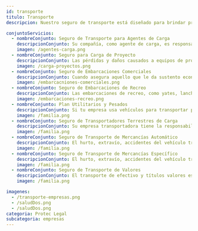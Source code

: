 ```yaml
---
id: transporte
titulo: Transporte
descripcion: Nuestro seguro de transporte está diseñado para brindar protección integral a las mercancías y cargas durante su tránsito, ya sea por vía terrestre, aérea o marítima, tanto a nivel nacional como internacional. Sabemos que imprevistos como robos, accidentes, fenómenos naturales o daños en la carga pueden generar grandes pérdidas financieras. Por eso, nuestra cobertura asegura el valor de las mercancías desde el momento de su despacho hasta su destino final. Adicionalmente, ofrecemos pólizas específicas para transporte de mercancías peligrosas, refrigeradas o de alto valor, garantizando tranquilidad para los operadores logísticos y empresas que dependen de la distribución eficiente de sus productos.

conjuntoServicios:
  - nombreConjunto: Seguro de Transporte para Agentes de Carga
    descripcionConjunto: Su compañía, como agente de carga, es responsable del transporte de los bienes de sus clientes y, por ende, de pérdidas y daños materiales que se pueden producir por diferentes eventos. Gestione sus riesgos con responsabilidad para no afectar su patrimonio. Seguros Protec Seguros le ofrece una solución integral para respaldar los daños o pérdidas materiales que sufran los bienes asegurados con ocasión de su transporte, de esta forma tendrá total tranquilidad en caso de que algo inesperado ocurra. Brindarles confianza a sus clientes es fundamental para el éxito de sus actividades productivas. Con nuestros más de 70 años de experiencia y liderazgo en el mercado, no solo lo logrará, sino que contará con un aliado permanente para cuidar y fomentar el crecimiento de su patrimonio.
    imagen: /agentes-carga.png 
  - nombreConjunto: Seguro para Carga de Proyecto​​
    descripcionConjunto: Las pérdidas y daños causados a equipos de proyectos tienen un efecto grave sobre los resultados finales, especialmente en la fecha estimada de inicio de operaciones. Seguros Protec Seguros ofrece el Seguro para Carga de Proyectos , una modalidad de seguro de transporte altamente especializada y acorde con estándares internacionales, diseñada para proyectos de escala. Con esta solución su empresa está cubierta ante las pérdidas o daños materiales que ocurran durante la movilización de equipos o bienes críticos para un proyecto, desde el lugar de fabricación hasta el sitio final del proyecto. Igualmente, protegerá la pérdida Anticipada de Utilidad (ALOP – DSU), orientada a cubrir las pérdidas financieras que se pueden generar a razón de la interrupción de los negocios, causada por una pérdida o daño físico de un equipo crítico para el proyecto durante su transporte. Además, Seguros Protec Seguros le brinda a su empresa un amplio soporte y asesoría para la administración y control de riesgos durante todo el proceso de transporte.
    imagen: /carga-proyectos.png
  - nombreConjunto: Seguro de Embarcaciones Comerciales
    descripcionConjunto: ​Cuando asegura aquello que le da sustento económico a su negocio, puede respirar tranquilo. Hay muchos factores que podrían causarle dolores de cabeza y trastocar gravemente el ingreso de su empresa, al punto de detener por completo su actividad productiva y poner en riesgo su continuidad. Con nuestro Seguro de Embarcaciones Comerciales no solo respaldará su patrimonio representado en las embarcaciones mismas, sino que también se blindará frente a afectaciones patrimoniales por daños o perjuicios causados a terceros, o al medio ambiente durante el desarrollo de sus labores. Tome hoy la decisión de contar con Seguros Protec Seguros para gestionar sus riesgos. Tener el control de lo que puede ocurrirle a su negocio, estar listo para lo imprevisto, es una decisión responsable y comprometida con sus clientes y empleados, con usted mismo y el futuro. ¡Permítanos asesorarlo! ​​​​
    imagen: /embarcacniones-comerciales.png
  - nombreConjunto: Seguro de Embarcaciones de Recreo​
    descripcionConjunto: Las embarcaciones de recreo, como yates, lanchas y catamaranes, están expuestas a una serie de riesgos que en caso de materializarse pueden llevar a su pérdida parcial o total. Protec Seguros le ofrece una solución integral para proteger su patrimonio Durante la navegación, ya sea en aguas interiores o en el mar, es posible causar daños a terceros, siendo necesario indemnizar monetariamente a la persona afectada, ya sea por un daño físico o moral, a una propiedad u objeto. Es por esto que si su empresa cuenta con embarcaciones de recreo, Protec Seguros lo acompaña para que usted pueda estar tranquilo en caso de que algo ocurra. ​
    imagen: /embarcaciones-recreo.png
  - nombreConjunto: Plan Utilitarios y Pesados​
    descripcionConjunto: Si tu empresa usa vehículos para transportar productos o personas debes contar con el Seguro para Vehículos Utilitarios y Pesados de Protec Seguros. Diseñado para utilitarios livianos (capacidad de carga inferior a 2.5 toneladas) y utilitarios pesados (capacidad de carga superior a 2.5 toneladas), te protege frente a los eventos en los cuales tus vehículos pueden involucrarse mientras operan en carretera o en la ciudad, apoyando la productividad y competitividad de la empresa y aportando a que tu cadena de abastecimiento opere en forma eficiente y oportuna. Con nosotros recibes un acompañamiento permanente, no solo en caso de accidentes o robos, sino también en asistencia y prevención, facilitando la operación en el día a día y ahorrando tiempo y dinero.​​
    imagen: /familia.png
  - nombreConjunto: Seguro de Transportadores Terrestres de Carga​
    descripcionConjunto: Su empresa transportadora tiene la responsabilidad de trasladar de forma segura los productos de sus clientes. No dude en respaldar ese compromiso con nuestro apoyo. ¡Le apostamos a su tranquilidad y al crecimiento de su organización! Con Seguros Protec Seguros, su empresa tendrá una solución integral que responda por los daños a la mercancía que movilice por medio terrestre, es decir con camiones pequeños de carga, mulas, tractomulas y otros vehículos que se dirijan a cualquier zona del país. El Seguro de Transportadores Terrestres de Carga Protec Seguros es sinónimo de protección.​
    imagen: /familia.png
  - nombreConjunto: Seguro de Transporte de Mercancías Automático
    descripcionConjunto: ​El hurto, extravío, accidentes del vehículo transportador, daños durante las operaciones de cargue y descargue, derrumbes, inundaciones, incendios, entre otros, son riesgos comunes a los que están expuestas sus mercancías durante movilizaciones urbanas, nacionales, importaciones o exportaciones en los diferentes modos de transporte (aéreo, marítimo, terrestre, férreo o fluvial). El Seguro de Transporte de Mercancías Automático Protec Seguros es una solución sólida que le permite proteger los envíos de sus mercancías de forma automática, es decir que no requieren un reporte previo de cada despacho que su empresa realice para gozar de protección. Este seguro tiene una estructura todo riesgo, así que se amparan todos los factores que pueden afectar sus traslados, excepto los excluidos en el condicionado general.​​
    imagen: /familia.png
  - nombreConjunto: Seguro de Transporte de Mercancías Específico​
    descripcionConjunto: ​El hurto, extravío, accidentes del vehículo tran​​​​​​​​​​s​​portador, daños durante las operaciones de cargue y descargue, derrumbes, inundación, incendio, entre otros hechos, son riesgos comunes a los que están expuestas sus mercancías durante movilizaciones urbanas, nacionales, importaciones o exportaciones en diferentes modos de transporte (aéreo, marítimo, terrestre, férreo o fluvial). El Seguro de Transporte de Mercancías Específico Protec Seguros es una solución sólida que le permite proteger un envío de mercancías en particular, es decir que esta solución solo opera para un despacho y, por lo tanto, deberá ser tomada con anticipación a dicho envío. Si posteriormente su empresa realiza otras movilizaciones, deberá tomar un seguro adicional para cada una de ellas. Este seguro tiene una estructura todo riesgo, es decir que se amparan todos los riesgos excepto aquellos excluidos en el condicionado general.​
    imagen: /familia.png
  - nombreConjunto: Seguro de Transporte de Valores
    descripcionConjunto: ​​El transporte de efectivo y títulos valores es una actividad que implica un alto riesgo. Si su empresa moviliza este tipo de bienes, el Seguro de Transporte de Valores Protec Seguros le brinda protección contra el hurto calificado y los daños que estos elementos puedan sufrir con ocasión del transporte. Este seguro fue diseñado como una solución todo riesgo, es decir que cubre cualquier causa de siniestro siempre y cuando no esté excluida en las condiciones generales. Permítanos apoyarlo para ​que el patrimonio de su organización esté siempre respaldado. Su tranquilidad es nuestra prioridad. 
    imagen: /familia.png

imagenes:
  - /transporte-empresas.png
  - /saludDos.png
  - /saludDos.png
categoria: Protec Legal
subcategoria: empresas
---
```

